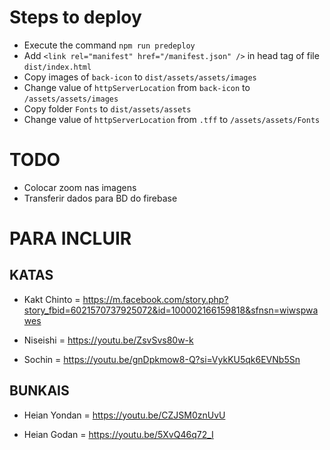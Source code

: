 # Steps to deploy

- Execute the command `npm run predeploy`
- Add `<link rel="manifest" href="/manifest.json" />` in head tag of file `dist/index.html`
- Copy images of `back-icon` to `dist/assets/assets/images`
- Change value of `httpServerLocation` from `back-icon` to `/assets/assets/images`
- Copy folder `Fonts` to `dist/assets/assets`
- Change value of `httpServerLocation` from `.tff` to `/assets/assets/Fonts`

# TODO

- Colocar zoom nas imagens
- Transferir dados para BD do firebase

# PARA INCLUIR

## KATAS

- Kakt Chinto = https://m.facebook.com/story.php?story_fbid=6021570737925072&id=100002166159818&sfnsn=wiwspwawes

- Niseishi = https://youtu.be/ZsvSvs80w-k

- Sochin = https://youtu.be/gnDpkmow8-Q?si=VykKU5qk6EVNb5Sn

## BUNKAIS

- Heian Yondan = https://youtu.be/CZJSM0znUvU

- Heian Godan = https://youtu.be/5XvQ46q72_I
